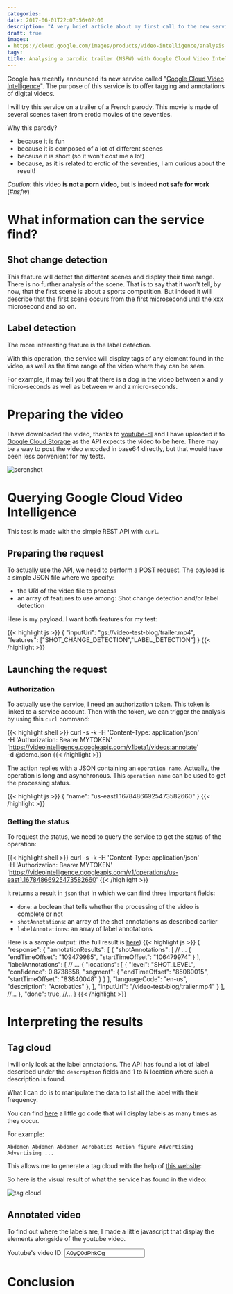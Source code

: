 ```yaml
---
categories:
date: 2017-06-01T22:07:56+02:00
description: "A very brief article about my first call to the new service of Google Cloud Plateform: Video Intelligence. Caution: The video used in this example is #NSFW"
draft: true
images:
- https://cloud.google.com/images/products/video-intelligence/analysis.png
tags:
title: Analysing a parodic trailer (NSFW) with Google Cloud Video Intelligence
---
```


Google has recently announced its new service called "[Google Cloud Video Intelligence](https://cloud.google.com/video-intelligence/)".
The purpose of this service is to offer tagging and annotations of digital videos.

I will try this service on a trailer of a French parody. This movie is made of several scenes taken from erotic movies of the seventies.

Why this parody?

* because it is fun
* because it is composed of a lot of different scenes
* because it is short (so it won't cost me a lot)
* because, as it is related to erotic of the seventies, I am curious about the result!

_Caution_: this video **is not a porn video**, but is indeed **not safe for work** (_#nsfw_)

# What information can the service find?

## Shot change detection

This feature will detect the different scenes and display their time range. There is no further analysis of the scene. That is to say that it won't tell, by now, that the first scene is about a sports competition. But indeed it will describe that the first scene occurs from the first microsecond until the xxx microsecond and so on.

## Label detection

The more interesting feature is the label detection.

With this operation, the service will display tags of any element found in the video, as well as the time range of the video where they can be seen.

For example, it may tell you that there is a dog in the video between x and y micro-seconds as well as between w and z micro-seconds.

# Preparing the video

I have downloaded the video, thanks to [youtube-dl](https://rg3.github.io/youtube-dl/) and I have uploaded it to [Google Cloud Storage](https://cloud.google.com/products/storage/) as the API expects the video to be here. There may be a way to post the video encoded in base64 directly, but that would have been less convenient for my tests.

![screnshot](/assets/video-intelligence/gs-trailer.png)

# Querying Google Cloud Video Intelligence 

This test is made with the simple REST API with `curl`.

## Preparing the request

To actually use the API, we need to perform a POST request. 
The payload is a simple JSON file where we specify:

* the URI of the video file to process
* an array of features to use among: Shot change detection and/or label detection

Here is my payload. I want both features for my test:

{{< highlight js >}}
{
    "inputUri": "gs://video-test-blog/trailer.mp4",
    "features": ["SHOT_CHANGE_DETECTION","LABEL_DETECTION"]
}
{{< /highlight >}}

## Launching the request

### Authorization

To actually use the service, I need an authorization token. This token is linked to a service account.
Then with the token, we can trigger the analysis by using this `curl` command:

{{< highlight shell >}}
curl -s -k -H 'Content-Type: application/json' \
      -H 'Authorization: Bearer MYTOKEN' \
      'https://videointelligence.googleapis.com/v1beta1/videos:annotate' \
      -d @demo.json
{{< /highlight >}}

The action replies with a JSON containing an `operation name`. Actually, the operation is long and asynchronous. This `operation name` can be used to get the processing status.

{{< highlight js >}}
{
   "name": "us-east1.16784866925473582660"
}
{{< /highlight >}}

### Getting the status

To request the status, we need to query the service to get the status of the operation:

{{< highlight shell >}}
curl -s -k -H 'Content-Type: application/json' \
      -H 'Authorization: Bearer MYTOKEN' \
      'https://videointelligence.googleapis.com/v1/operations/us-east1.16784866925473582660'
{{< /highlight >}}

It returns a result in `json` that in which we can find three important fields:

* `done`: a boolean that tells whether the processing of the video is complete or not
* `shotAnnotations`: an array of the shot annotations as described earlier
* `labelAnnotations`: an array of label annotations

Here is a sample output: (the full result is [here](/assets/video-intelligence/video-analysis-a-la-recherche.json))
{{< highlight js >}}
{
  "response": {
    "annotationResults": [
      {
        "shotAnnotations": [
          // ...
          {
            "endTimeOffset": "109479985",
            "startTimeOffset": "106479974"
          }
        ],
        "labelAnnotations": [
          // ... 
          {
            "locations": [
              {
                "level": "SHOT_LEVEL",
                "confidence": 0.8738658,
                "segment": {
                  "endTimeOffset": "85080015",
                  "startTimeOffset": "83840048"
                }
              }
            ],
            "languageCode": "en-us",
            "description": "Acrobatics"
          },
        ],
        "inputUri": "/video-test-blog/trailer.mp4"
      }
    ],
    //...
  },
  "done": true,
  //...
}
{{< /highlight >}}

# Interpreting the results

## Tag cloud

I will only look at the label annotations.
The API has found a lot of label described under the `description` fields and 1 to N location where such a description is found.

What I can do is to manipulate the data to list all the label with their frequency.

You can find [here](https://gist.github.com/owulveryck/70d97e1e73d664c1c927c253a862ac17) a little go code that will display labels as many times as they occur.

For example:

```
Abdomen Abdomen Abdomen Acrobatics Action figure Advertising Advertising ...
```

This allows me to generate a tag cloud with the help of [this website](https://www.jasondavies.com/wordcloud/):

So here is the visual result of what the service has found in the video:

![tag cloud](/assets/video-intelligence/wordcloud.svg)

## Annotated video

To find out where the labels are, I made a little javascript that display the elements alongside of the youtube video.

Youtube's video ID: <input id="videoId" value="A0yQ0dPhkOg"></input>

<div id="player"></div>

<div id="labels"></div>

<script type="text/javascript" async src="/assets/video-intelligence/app.js"></script>


# Conclusion

